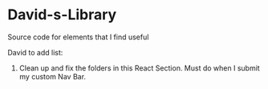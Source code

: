 # David-s-Library
Source code for elements that I find useful

David to add list:

1) Clean up and fix the folders in this React Section. Must do when I submit my custom Nav Bar.

